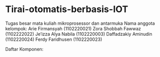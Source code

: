 # Tirai-otomatis-berbasis-IOT
Tugas besar mata kuliah mikroprosessor dan antarmuka
Nama anggota kelompok:  Arie Firmansyah (1102220021)
                        Zora Shobbah Fawwaz (1102222022)
                        Je’izza Alya Nabila (1102220003)
                        Daffadzakiy Aminudin (1102220024)
                        Ferdy Faridhusen (1102220023)


Daftar Komponen:
